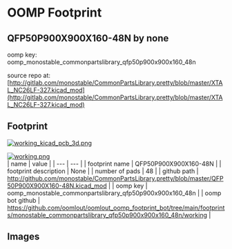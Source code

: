 # OOMP Footprint  
## QFP50P900X900X160-48N  by none  
  
oomp key: oomp_monostable_commonpartslibrary_qfp50p900x900x160_48n  
  
source repo at: [http://gitlab.com/monostable/CommonPartsLibrary.pretty/blob/master/XTAL_NC26LF-327.kicad_mod](http://gitlab.com/monostable/CommonPartsLibrary.pretty/blob/master/XTAL_NC26LF-327.kicad_mod)  
## Footprint  
  
[![working_kicad_pcb_3d.png](working_kicad_pcb_3d_600.png)](working_kicad_pcb_3d.png)  
  
[![working.png](working_600.png)](working.png)  
| name | value | 
| --- | --- | 
| footprint name | QFP50P900X900X160-48N | 
| footprint description | None | 
| number of pads | 48 | 
| github path | http://github.com/monostable/CommonPartsLibrary.pretty/blob/master/QFP50P900X900X160-48N.kicad_mod | 
| oomp key | oomp_monostable_commonpartslibrary_qfp50p900x900x160_48n | 
| oomp bot github | https://github.com/oomlout/oomlout_oomp_footprint_bot/tree/main/footprints/monostable_commonpartslibrary_qfp50p900x900x160_48n/working | 
## Images  
